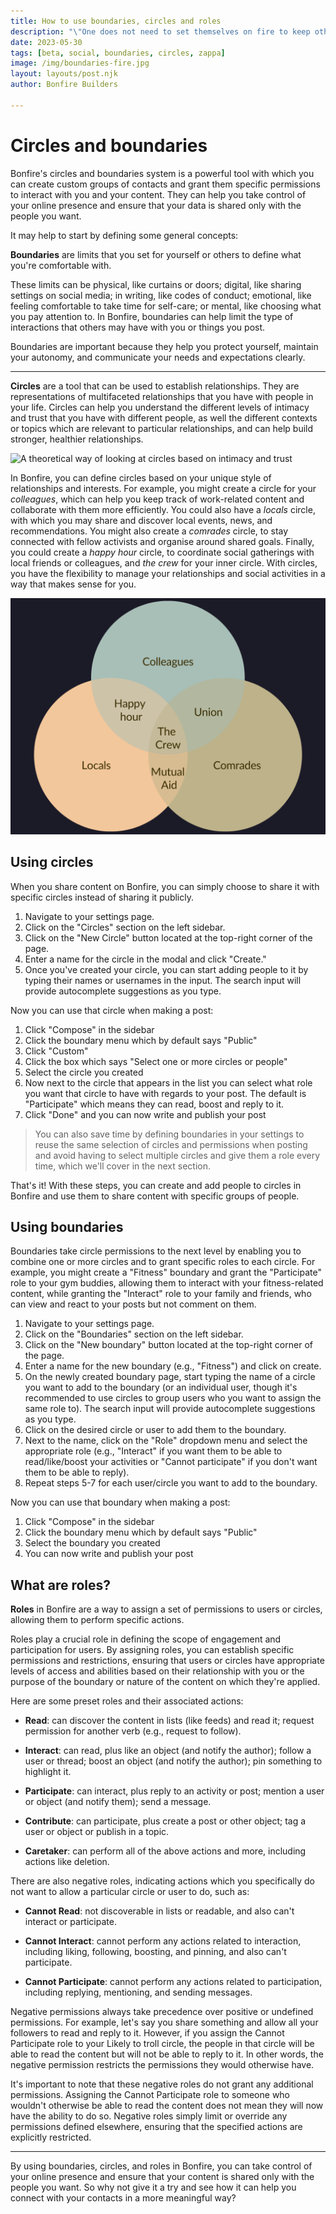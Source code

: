 ```yaml
---
title: How to use boundaries, circles and roles
description: "\"One does not need to set themselves on fire to keep other people warm.\""
date: 2023-05-30
tags: [beta, social, boundaries, circles, zappa]
image: /img/boundaries-fire.jpg
layout: layouts/post.njk
author: Bonfire Builders

---
```


# Circles and boundaries

Bonfire's circles and boundaries system is a powerful tool with which you can create custom groups of contacts and grant them specific permissions to interact with you and your content. They can help you take control of your online presence and ensure that your data is shared only with the people you want. 

It may help to start by defining some general concepts:

**Boundaries** are limits that you set for yourself or others to define what you're comfortable with. 

These limits can be physical, like curtains or doors; digital, like sharing settings on social media; in writing, like codes of conduct; emotional, like feeling comfortable to take time for self-care; or mental, like choosing what you pay attention to. In Bonfire, boundaries can help limit the type of interactions that others may have with you or things you post. 

Boundaries are important because they help you protect yourself, maintain your autonomy, and communicate your needs and expectations clearly. 

---

**Circles** are a tool that can be used to establish relationships. They are representations of multifaceted relationships that you have with people in your life. Circles can help you understand the different levels of intimacy and trust that you have with different people, as well the different contexts or topics which are relevant to particular relationships, and can help build stronger, healthier relationships.

![A theoretical way of looking at circles based on intimacy and trust](https://shiftdesign.org/content/uploads/2019/03/circles2-1024x769.png)

In Bonfire, you can define circles based on your unique style of relationships and interests. For example, you might create a circle for your *colleagues*, which can help you keep track of work-related content and collaborate with them more efficiently. You could also have a *locals* circle, with which you may share and discover local events, news, and recommendations. You might also create a *comrades* circle, to stay connected with fellow activists and organise around shared goals. Finally, you could create a *happy hour* circle, to coordinate social gatherings with local friends or colleagues, and *the crew* for your inner circle. With circles, you have the flexibility to manage your relationships and social activities in a way that makes sense for you. 

![An example of circles](/img/circles-example.png)

## Using circles

When you share content on Bonfire, you can simply choose to share it with specific circles instead of sharing it publicly. 

1. Navigate to your settings page.
2. Click on the "Circles" section on the left sidebar.
3. Click on the "New Circle" button located at the top-right corner of the page.
4. Enter a name for the circle in the modal and click "Create."
5. Once you've created your circle, you can start adding people to it by typing their names or usernames in the input. The search input will provide autocomplete suggestions as you type.

Now you can use that circle when making a post:
1. Click "Compose" in the sidebar
2. Click the boundary menu which by default says "Public"
3. Click "Custom"
4. Click the box which says "Select one or more circles or people"
5. Select the circle you created
6. Now next to the circle that appears in the list you can select what role you want that circle to have with regards to your post. The default is "Participate" which means they can read, boost and reply to it. 
7. Click "Done" and you can now write and publish your post

> You can also save time by defining boundaries in your settings to reuse the same selection of circles and permissions when posting and avoid having to select multiple circles and give them a role every time, which we'll cover in the next section. 

That's it! With these steps, you can create and add people to circles in Bonfire and use them to share content with specific groups of people. 

## Using boundaries

Boundaries take circle permissions to the next level by enabling you to combine one or more circles and to grant specific roles to each circle. For example, you might create a "Fitness" boundary and grant the "Participate" role to your gym buddies, allowing them to interact with your fitness-related content, while granting the "Interact" role to your family and friends, who can view and react to your posts but not comment on them.

1. Navigate to your settings page.
2. Click on the "Boundaries" section on the left sidebar.
3. Click on the "New boundary" button located at the top-right corner of the page.
4. Enter a name for the new boundary (e.g., "Fitness") and click on create.
5. On the newly created boundary page, start typing the name of a circle you want to add to the boundary (or an individual user, though it's recommended to use circles to group users who you want to assign the same role to). The search input will provide autocomplete suggestions as you type.
6. Click on the desired circle or user to add them to the boundary.
7. Next to the name, click on the "Role" dropdown menu and select the appropriate role (e.g., "Interact" if you want them to be able to read/like/boost your activities or "Cannot participate" if you don't want them to be able to reply).
8. Repeat steps 5-7 for each user/circle you want to add to the boundary.

Now you can use that boundary when making a post:
1. Click "Compose" in the sidebar
2. Click the boundary menu which by default says "Public"
5. Select the boundary you created
7. You can now write and publish your post

## What are roles?

**Roles** in Bonfire are a way to assign a set of permissions to users or circles, allowing them to perform specific actions. 

Roles play a crucial role in defining the scope of engagement and participation for users. By assigning roles, you can establish specific permissions and restrictions, ensuring that users or circles have appropriate levels of access and abilities based on their relationship with you or the purpose of the boundary or nature of the content on which they're applied. 

Here are some preset roles and their associated actions:

- **Read**: can discover the content in lists (like feeds) and read it; request permission for another verb (e.g., request to follow).

- **Interact**: can read, plus like an object (and notify the author); follow a user or thread; boost an object (and notify the author); pin something to highlight it.

- **Participate**: can interact, plus reply to an activity or post; mention a user or object (and notify them); send a message.

- **Contribute**: can participate, plus create a post or other object; tag a user or object or publish in a topic.

- **Caretaker**: can perform all of the above actions and more, including actions like deletion.

There are also negative roles, indicating actions which you specifically do not want to allow a particular circle or user to do, such as:

- **Cannot Read**: not discoverable in lists or readable, and also can't interact or participate.

- **Cannot Interact**: cannot perform any actions related to interaction, including liking, following, boosting, and pinning, and also can't participate.

- **Cannot Participate**: cannot perform any actions related to participation, including replying, mentioning, and sending messages.

Negative permissions always take precedence over positive or undefined permissions. For example, let's say you share something and allow all your followers to read and reply to it. However, if you assign the Cannot Participate role to your Likely to troll circle, the people in that circle will be able to read the content but will not be able to reply to it. In other words, the negative permission restricts the permissions they would otherwise have.

It's important to note that these negative roles do not grant any additional permissions. Assigning the Cannot Participate role to someone who wouldn't otherwise be able to read the content does not mean they will now have the ability to do so. Negative roles simply limit or override any permissions defined elsewhere, ensuring that the specified actions are explicitly restricted.

---

By using boundaries, circles, and roles in Bonfire, you can take control of your online presence and ensure that your content is shared only with the people you want. So why not give it a try and see how it can help you connect with your contacts in a more meaningful way?